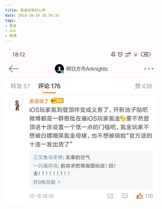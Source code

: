 ```yaml
---
title: 氪金玩家的心声
date: 2019-10-20 16:54:35
tags:
- 氪金
- ios
- 微博
---
```

![](2019-10-20-16-54/01.jpg)
